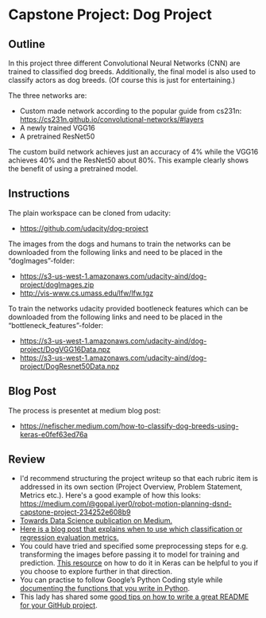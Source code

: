 # Capstone Project: Dog Project

## Outline

In this project three different Convolutional Neural Networks (CNN) are trained to classified dog breeds. Additionally, the final model is also used to classify actors as dog breeds. (Of course this is just for entertaining.)

The three networks are:
-	Custom made network according to the popular guide from cs231n: https://cs231n.github.io/convolutional-networks/#layers
-	A newly trained VGG16
-	A pretrained ResNet50

The custom build network achieves just an accuracy of 4% while the VGG16 achieves 40% and the ResNet50 about 80%. This example clearly shows the benefit of using a pretrained model.

## Instructions

The plain workspace can be cloned from udacity:
* https://github.com/udacity/dog-project

The images from the dogs and humans to train the networks can be downloaded from the following links and need to be placed in the “dogImages”-folder:
* https://s3-us-west-1.amazonaws.com/udacity-aind/dog-project/dogImages.zip
* http://vis-www.cs.umass.edu/lfw/lfw.tgz

To train the networks udacity provided bootleneck features which can be downloaded from the following links and need to be placed in the “bottleneck_features”-folder:
* https://s3-us-west-1.amazonaws.com/udacity-aind/dog-project/DogVGG16Data.npz
* https://s3-us-west-1.amazonaws.com/udacity-aind/dog-project/DogResnet50Data.npz

## Blog Post

The process is presentet at medium blog post:
* https://nefischer.medium.com/how-to-classify-dog-breeds-using-keras-e0fef63ed76a

## Review

* I'd recommend structuring the project writeup so that each rubric item is addressed in its own section (Project Overview, Problem Statement, Metrics etc.). Here's a good example of how this looks: https://medium.com/@gopal.iyer0/robot-motion-planning-dsnd-capstone-project-234252e608b9
* [Towards Data Science publication on Medium.](https://towardsdatascience.com/)
* [Here is a blog post that explains when to use which classification or regression evaluation metrics.](https://towardsdatascience.com/20-popular-machine-learning-metrics-part-1-classification-regression-evaluation-metrics-1ca3e282a2ce)
* You could have tried and specified some preprocessing steps for e.g. transforming the images before passing it to model for training and prediction. [This resource](https://keras.io/api/preprocessing/image/) on how to do it in Keras can be helpful to you if you choose to explore further in that direction.
* You can practise to follow Google’s Python Coding style while [documenting the functions that you write in Python](http://%20google.github.io/styleguide/pyguide.html).
* This lady has shared some [good tips on how to write a great README for your GitHub project](https://bulldogjob.com/news/449-how-to-write-a-%20good-readme-for-your-github-project). 
